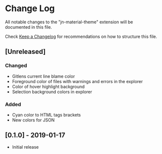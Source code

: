 # Change Log
All notable changes to the "jn-material-theme" extension will be documented in this file.

Check [Keep a Changelog](http://keepachangelog.com/) for recommendations on how to structure this file.

## [Unreleased]
### Changed
- Gitlens current line blame color
- Foreground color of files with warnings and errors in the explorer
- Color of hover highlight background
- Selection background colors in explorer

### Added
- Cyan color to HTML tags brackets
- New colors for JSON 

## [0.1.0] - 2019-01-17
- Initial release
